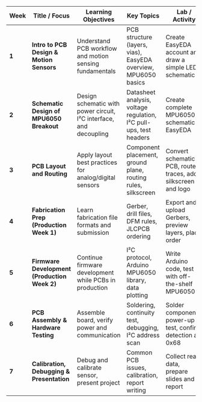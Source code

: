 | **Week** | **Title / Focus**                            | **Learning Objectives**                                            | **Key Topics**                                                     | **Lab / Activity**                                              | **Deliverables**                                         |
| -------- | -------------------------------------------- | ------------------------------------------------------------------ | ------------------------------------------------------------------ | --------------------------------------------------------------- | -------------------------------------------------------- |
| **1**    | **Intro to PCB Design & Motion Sensors**     | Understand PCB workflow and motion sensing fundamentals            | PCB structure (layers, vias), EasyEDA overview, MPU6050 basics     | Create EasyEDA account and draw a simple LED schematic          | Screenshot of first schematic                            |
| **2**    | **Schematic Design of MPU6050 Breakout**     | Design schematic with power circuit, I²C interface, and decoupling | Datasheet analysis, voltage regulation, I²C pull-ups, test headers | Create complete MPU6050 schematic in EasyEDA                    | Schematic & BOM submission                               |
| **3**    | **PCB Layout and Routing**                   | Apply layout best practices for analog/digital sensors             | Component placement, ground plane, routing rules, silkscreen       | Convert schematic to PCB, route traces, add silkscreen and logo | 3D PCB preview + Gerber export                           |
| **4**    | **Fabrication Prep (Production Week 1)**     | Learn fabrication file formats and submission                      | Gerber, drill files, DFM rules, JLCPCB ordering                    | Export and upload Gerbers, preview layers, place order          | PCB order confirmation + firmware test with demo MPU6050 |
| **5**    | **Firmware Development (Production Week 2)** | Continue firmware development while PCBs in production             | I²C protocol, Arduino MPU6050 library, data plotting               | Write Arduino code, test with off-the-shelf MPU6050             | Working I²C data demo (serial plotter)                   |
| **6**    | **PCB Assembly & Hardware Testing**          | Assemble board, verify power and communication                     | Soldering, continuity test, debugging, I²C address scan            | Solder components, power-up test, confirm detection at 0x68     | Assembled PCB + I²C scan screenshot                      |
| **7**    | **Calibration, Debugging & Presentation**    | Debug and calibrate sensor, present project                        | Common PCB issues, calibration, report writing                     | Collect real data, prepare slides and report                    | Final report + working demo presentation                 |
